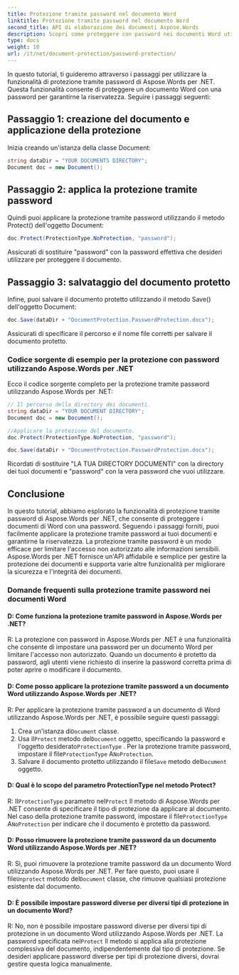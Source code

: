 ```yaml
---
title: Protezione tramite password nel documento Word
linktitle: Protezione tramite password nel documento Word
second_title: API di elaborazione dei documenti Aspose.Words
description: Scopri come proteggere con password nei documenti Word utilizzando Aspose.Words per .NET.
type: docs
weight: 10
url: /it/net/document-protection/password-protection/
---
```

In questo tutorial, ti guideremo attraverso i passaggi per utilizzare la funzionalità di protezione tramite password di Aspose.Words per .NET. Questa funzionalità consente di proteggere un documento Word con una password per garantirne la riservatezza. Seguire i passaggi seguenti:

## Passaggio 1: creazione del documento e applicazione della protezione

Inizia creando un'istanza della classe Document:

```csharp
string dataDir = "YOUR DOCUMENTS DIRECTORY";
Document doc = new Document();
```

## Passaggio 2: applica la protezione tramite password

Quindi puoi applicare la protezione tramite password utilizzando il metodo Protect() dell'oggetto Document:

```csharp
doc.Protect(ProtectionType.NoProtection, "password");
```

Assicurati di sostituire "password" con la password effettiva che desideri utilizzare per proteggere il documento.

## Passaggio 3: salvataggio del documento protetto

Infine, puoi salvare il documento protetto utilizzando il metodo Save() dell'oggetto Document:

```csharp
doc.Save(dataDir + "DocumentProtection.PasswordProtection.docx");
```

Assicurati di specificare il percorso e il nome file corretti per salvare il documento protetto.

### Codice sorgente di esempio per la protezione con password utilizzando Aspose.Words per .NET

Ecco il codice sorgente completo per la protezione tramite password utilizzando Aspose.Words per .NET:

```csharp
// Il percorso della directory dei documenti.
string dataDir = "YOUR DOCUMENT DIRECTORY";
Document doc = new Document();

//Applicare la protezione del documento.
doc.Protect(ProtectionType.NoProtection, "password");

doc.Save(dataDir + "DocumentProtection.PasswordProtection.docx");
```

Ricordati di sostituire "LA TUA DIRECTORY DOCUMENTI" con la directory dei tuoi documenti e "password" con la vera password che vuoi utilizzare.


## Conclusione

In questo tutorial, abbiamo esplorato la funzionalità di protezione tramite password di Aspose.Words per .NET, che consente di proteggere i documenti di Word con una password. Seguendo i passaggi forniti, puoi facilmente applicare la protezione tramite password ai tuoi documenti e garantirne la riservatezza. La protezione tramite password è un modo efficace per limitare l'accesso non autorizzato alle informazioni sensibili. Aspose.Words per .NET fornisce un'API affidabile e semplice per gestire la protezione dei documenti e supporta varie altre funzionalità per migliorare la sicurezza e l'integrità dei documenti.

### Domande frequenti sulla protezione tramite password nei documenti Word

#### D: Come funziona la protezione tramite password in Aspose.Words per .NET?

R: La protezione con password in Aspose.Words per .NET è una funzionalità che consente di impostare una password per un documento Word per limitare l'accesso non autorizzato. Quando un documento è protetto da password, agli utenti viene richiesto di inserire la password corretta prima di poter aprire o modificare il documento.

#### D: Come posso applicare la protezione tramite password a un documento Word utilizzando Aspose.Words per .NET?

R: Per applicare la protezione tramite password a un documento di Word utilizzando Aspose.Words per .NET, è possibile seguire questi passaggi:
1.  Crea un'istanza di`Document` classe.
2.  Usa il`Protect` metodo del`Document` oggetto, specificando la password e l'oggetto desiderato`ProtectionType` . Per la protezione tramite password, impostare il file`ProtectionType` A`NoProtection`.
3.  Salvare il documento protetto utilizzando il file`Save` metodo del`Document` oggetto.

#### D: Qual è lo scopo del parametro ProtectionType nel metodo Protect?

 R: Il`ProtectionType` parametro nel`Protect` Il metodo di Aspose.Words per .NET consente di specificare il tipo di protezione da applicare al documento. Nel caso della protezione tramite password, impostare il file`ProtectionType` A`NoProtection` per indicare che il documento è protetto da password.

#### D: Posso rimuovere la protezione tramite password da un documento Word utilizzando Aspose.Words per .NET?

 R: Sì, puoi rimuovere la protezione tramite password da un documento Word utilizzando Aspose.Words per .NET. Per fare questo, puoi usare il file`Unprotect` metodo del`Document` classe, che rimuove qualsiasi protezione esistente dal documento.

#### D: È possibile impostare password diverse per diversi tipi di protezione in un documento Word?

 R: No, non è possibile impostare password diverse per diversi tipi di protezione in un documento Word utilizzando Aspose.Words per .NET. La password specificata nel`Protect` Il metodo si applica alla protezione complessiva del documento, indipendentemente dal tipo di protezione. Se desideri applicare password diverse per tipi di protezione diversi, dovrai gestire questa logica manualmente.
